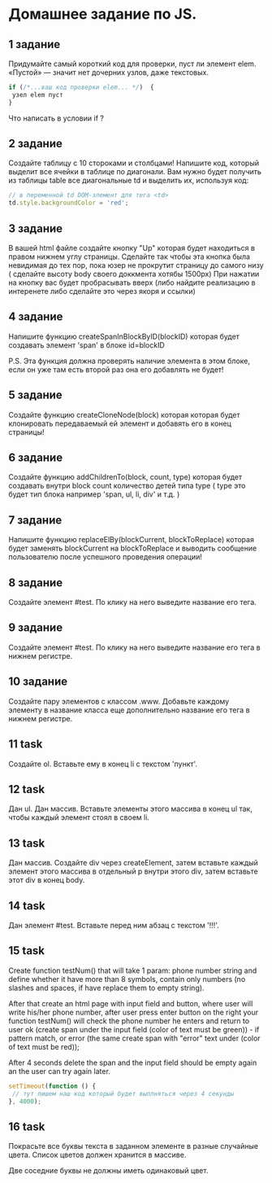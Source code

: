 # Домашнее задание по JS.

## 1 задание

Придумайте самый короткий код для проверки, пуст ли элемент elem.
«Пустой» — значит нет дочерних узлов, даже текстовых.

```javascript
if (/*...ваш код проверки elem... */)  {
 узел elem пуст 
}
```

Что написать в условии if ?

## 2 задание

Создайте таблицу с 10 стороками и столбцами!
Напишите код, который выделит все ячейки в таблице по диагонали.
Вам нужно будет получить из таблицы table все диагональные td и выделить их, используя код:

```javascript
// в переменной td DOM-элемент для тега <td>
td.style.backgroundColor = 'red';

```

## 3 задание

В вашей html файле создайте кнопку "Up" которая будет находиться в правом нижнем углу страницы. Сделайте так чтобы эта кнопка была невидимая до тех пор, пока юзер не прокрутит страницу до самого низу ( сделайте высоту body своего доккмента хотябы 1500px)
При нажатии на кнопку вас будет пробрасывать вверх (либо найдите реализацию в интеренете либо сделайте это через якоря и ссылки)

## 4 задание

Напишите функцию createSpanInBlockByID(blockID) которая будет создавать элемент 'span' в блоке id=blockID 

P.S. Эта функция должна проверять наличие элемента в этом блоке, если он уже там есть второй раз она его добавлять не будет!

## 5 задание

Создайте функцию createCloneNode(block) которая которая будет клонировать передаваемый ей элемент и добавять его в конец страницы! 

## 6 задание

Создайте функцию addChildrenTo(block, count, type) которая будет создавать внутри block count количество детей типа type ( type это будет тип блока например 'span, ul, li, div' и т.д.  )

## 7 задание

Напишите функцию replaceElBy(blockCurrent, blockToReplace) которая будет заменять blockCurrent на blockToReplace и выводить сообщение пользователю после успешного проведения операции!

## 8 задание

Создайте элемент #test. По клику на него выведите название его тега.

## 9 задание

Создайте элемент #test. По клику на него выведите название его тега в нижнем регистре.

## 10 задание

Создайте пару элементов с классом .www. Добавьте каждому элементу в название класса еще дополнительно название его тега в нижнем регистре.

## 11 task

Создайте ol. Вставьте ему в конец li с текстом 'пункт'.

## 12 task
 
Дан ul. Дан массив. Вставьте элементы этого массива в конец ul так, чтобы каждый элемент стоял в своем li.

## 13 task

Дан массив. Создайте div через createElement, затем вставьте каждый элемент этого массива в отдельный p 
внутри этого div, затем вставьте этот div в конец body.

## 14 task

Дан элемент #test. Вставьте перед ним абзац с текстом '!!!'.

## 15 task

Create function testNum() that will take 1 param: phone number string and define whether it have more than 8 symbols, 
contain only numbers (no slashes and spaces, if have replace them to empty string).

After that create an html page with input field and button, where user will write his/her phone number, 
after user press enter button on the right your function testNum() will check the phone number he enters 
and return to user ok (create span under the input field (color of text must be green)) - if pattern match, 
or error (the same create span with "error" text under (color of text must be red));

After 4 seconds delete the span and the input field should be empty again an the user can try again later.

```javascript
setTimeout(function () {
 // тут пишем наш код который будет выплняться через 4 секунды
}, 4000);
```

## 16 task

Покрасьте все буквы текста в заданном элементе в разные случайные цвета. Список цветов должен хранится в массиве.

Две соседние буквы не должны иметь одинаковый цвет.
